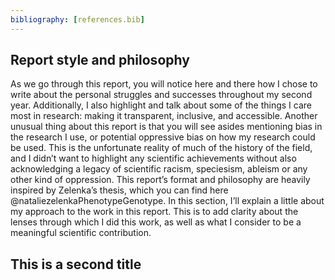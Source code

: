 ```yaml
---
bibliography: [references.bib]
---
```


## Report style and philosophy
As we go through this report, you will notice here and there how I chose to write about the personal struggles and successes throughout my second year. Additionally, I also highlight and talk about some of the things I care most in research: making it transparent, inclusive, and accessible. Another unusual thing about this report is that you will see asides mentioning bias in the research I use, or potential oppressive bias on how my research could be used. This is the unfortunate reality of much of the history of the field, and I didn’t want to highlight any scientific achievements without also acknowledging a legacy of scientific racism, speciesism, ableism or any other kind of oppression.
This report’s format and philosophy are heavily inspired by Zelenka’s thesis, which you can find here @nataliezelenkaPhenotypeGenotype. In this section, I’ll explain a little about my approach to the work in this report. This is to add clarity about the lenses through which I did this work, as well as what I consider to be a meaningful scientific contribution.

## This is a second title